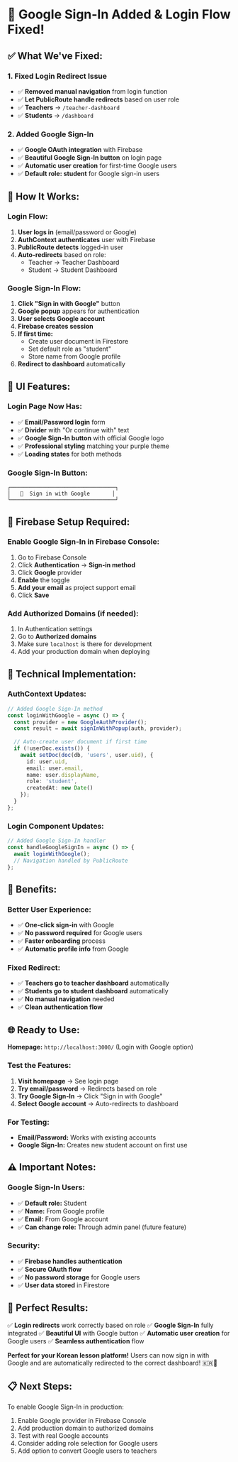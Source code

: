# 🎉 Google Sign-In Added & Login Flow Fixed!

## ✅ **What We've Fixed:**

### **1. Fixed Login Redirect Issue**
- ✅ **Removed manual navigation** from login function
- ✅ **Let PublicRoute handle redirects** based on user role
- ✅ **Teachers** → `/teacher-dashboard`
- ✅ **Students** → `/dashboard`

### **2. Added Google Sign-In**
- ✅ **Google OAuth integration** with Firebase
- ✅ **Beautiful Google Sign-In button** on login page
- ✅ **Automatic user creation** for first-time Google users
- ✅ **Default role: student** for Google sign-in users

## 🚀 **How It Works:**

### **Login Flow:**
1. **User logs in** (email/password or Google)
2. **AuthContext authenticates** user with Firebase
3. **PublicRoute detects** logged-in user
4. **Auto-redirects** based on role:
   - Teacher → Teacher Dashboard
   - Student → Student Dashboard

### **Google Sign-In Flow:**
1. **Click "Sign in with Google"** button
2. **Google popup** appears for authentication
3. **User selects Google account**
4. **Firebase creates session**
5. **If first time:**
   - Create user document in Firestore
   - Set default role as "student"
   - Store name from Google profile
6. **Redirect to dashboard** automatically

## 🎨 **UI Features:**

### **Login Page Now Has:**
- ✅ **Email/Password login** form
- ✅ **Divider** with "Or continue with" text
- ✅ **Google Sign-In button** with official Google logo
- ✅ **Professional styling** matching your purple theme
- ✅ **Loading states** for both methods

### **Google Sign-In Button:**
```
┌─────────────────────────────────┐
│   🔵  Sign in with Google       │
└─────────────────────────────────┘
```

## 📝 **Firebase Setup Required:**

### **Enable Google Sign-In in Firebase Console:**
1. Go to Firebase Console
2. Click **Authentication** → **Sign-in method**
3. Click **Google** provider
4. **Enable** the toggle
5. **Add your email** as project support email
6. Click **Save**

### **Add Authorized Domains (if needed):**
1. In Authentication settings
2. Go to **Authorized domains**
3. Make sure `localhost` is there for development
4. Add your production domain when deploying

## 🔧 **Technical Implementation:**

### **AuthContext Updates:**
```typescript
// Added Google Sign-In method
const loginWithGoogle = async () => {
  const provider = new GoogleAuthProvider();
  const result = await signInWithPopup(auth, provider);
  
  // Auto-create user document if first time
  if (!userDoc.exists()) {
    await setDoc(doc(db, 'users', user.uid), {
      id: user.uid,
      email: user.email,
      name: user.displayName,
      role: 'student',
      createdAt: new Date()
    });
  }
};
```

### **Login Component Updates:**
```typescript
// Added Google Sign-In handler
const handleGoogleSignIn = async () => {
  await loginWithGoogle();
  // Navigation handled by PublicRoute
};
```

## 🎯 **Benefits:**

### **Better User Experience:**
- ✅ **One-click sign-in** with Google
- ✅ **No password required** for Google users
- ✅ **Faster onboarding** process
- ✅ **Automatic profile info** from Google

### **Fixed Redirect:**
- ✅ **Teachers go to teacher dashboard** automatically
- ✅ **Students go to student dashboard** automatically
- ✅ **No manual navigation** needed
- ✅ **Clean authentication flow**

## 🌐 **Ready to Use:**

**Homepage:** `http://localhost:3000/` (Login with Google option)

### **Test the Features:**
1. **Visit homepage** → See login page
2. **Try email/password** → Redirects based on role
3. **Try Google Sign-In** → Click "Sign in with Google"
4. **Select Google account** → Auto-redirects to dashboard

### **For Testing:**
- **Email/Password:** Works with existing accounts
- **Google Sign-In:** Creates new student account on first use

## ⚠️ **Important Notes:**

### **Google Sign-In Users:**
- ✅ **Default role:** Student
- ✅ **Name:** From Google profile
- ✅ **Email:** From Google account
- ✅ **Can change role:** Through admin panel (future feature)

### **Security:**
- ✅ **Firebase handles authentication**
- ✅ **Secure OAuth flow**
- ✅ **No password storage** for Google users
- ✅ **User data stored** in Firestore

## 🎉 **Perfect Results:**

✅ **Login redirects** work correctly based on role
✅ **Google Sign-In** fully integrated
✅ **Beautiful UI** with Google button
✅ **Automatic user creation** for Google users
✅ **Seamless authentication** flow

**Perfect for your Korean lesson platform!** Users can now sign in with Google and are automatically redirected to the correct dashboard! 🇰🇷💜

## 📋 **Next Steps:**

To enable Google Sign-In in production:
1. Enable Google provider in Firebase Console
2. Add production domain to authorized domains
3. Test with real Google accounts
4. Consider adding role selection for Google users
5. Add option to convert Google users to teachers




